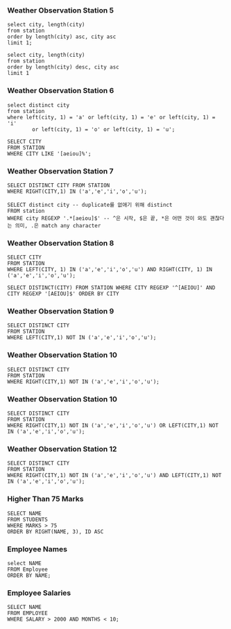 ### Weather Observation Station 5

```mysql
select city, length(city)
from station
order by length(city) asc, city asc
limit 1;

select city, length(city)
from station
order by length(city) desc, city asc
limit 1
```

### Weather Observation Station 6

```mysql
select distinct city
from station
where left(city, 1) = 'a' or left(city, 1) = 'e' or left(city, 1) = 'i' 
        or left(city, 1) = 'o' or left(city, 1) = 'u';

```

```mysql
SELECT CITY 
FROM STATION 
WHERE CITY LIKE '[aeiou]%';
```


### Weather Observation Station 7
```mysql
SELECT DISTINCT CITY FROM STATION
WHERE RIGHT(CITY,1) IN ('a','e','i','o','u');
```

```mysql
SELECT distinct city -- duplicate를 없애기 위해 distinct
FROM station
WHERE city REGEXP '.*[aeiou]$' -- ^은 시작, $은 끝, *은 어떤 것이 와도 괜찮다는 의미, .은 match any character
```


### Weather Observation Station 8

```mysql
SELECT CITY 
FROM STATION 
WHERE LEFT(CITY, 1) IN ('a','e','i','o','u') AND RIGHT(CITY, 1) IN ('a','e','i','o','u');
```

```mysql
SELECT DISTINCT(CITY) FROM STATION WHERE CITY REGEXP '^[AEIOU]' AND CITY REGEXP '[AEIOU]$' ORDER BY CITY
```
### Weather Observation Station 9

```mysql
SELECT DISTINCT CITY 
FROM STATION
WHERE LEFT(CITY,1) NOT IN ('a','e','i','o','u');
```

### Weather Observation Station 10
```mysql
SELECT DISTINCT CITY 
FROM STATION
WHERE RIGHT(CITY,1) NOT IN ('a','e','i','o','u');
```

### Weather Observation Station 10
```mysql
SELECT DISTINCT CITY 
FROM STATION
WHERE RIGHT(CITY,1) NOT IN ('a','e','i','o','u') OR LEFT(CITY,1) NOT IN ('a','e','i','o','u');
```


### Weather Observation Station 12
```mysql
SELECT DISTINCT CITY 
FROM STATION
WHERE RIGHT(CITY,1) NOT IN ('a','e','i','o','u') AND LEFT(CITY,1) NOT IN ('a','e','i','o','u');
```

### Higher Than 75 Marks

```mysql
SELECT NAME
FROM STUDENTS
WHERE MARKS > 75
ORDER BY RIGHT(NAME, 3), ID ASC
```

### Employee Names

```mysql
select NAME
FROM Employee
ORDER BY NAME;
```

### Employee Salaries
```mysql
SELECT NAME
FROM EMPLOYEE
WHERE SALARY > 2000 AND MONTHS < 10;
```
